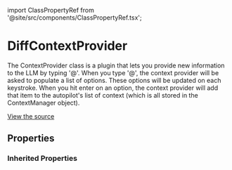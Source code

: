 import ClassPropertyRef from '@site/src/components/ClassPropertyRef.tsx';

# DiffContextProvider

The ContextProvider class is a plugin that lets you provide new information to the LLM by typing '@'.
When you type '@', the context provider will be asked to populate a list of options.
These options will be updated on each keystroke.
When you hit enter on an option, the context provider will add that item to the autopilot's list of context (which is all stored in the ContextManager object).

[View the source](https://github.com/continuedev/continue/tree/main/continuedev/src/continuedev/libs/llm/diff.py)

## Properties

<ClassPropertyRef name='title' details='{&quot;title&quot;: &quot;Title&quot;, &quot;default&quot;: &quot;diff&quot;, &quot;type&quot;: &quot;string&quot;}' required={false} default="diff"/><ClassPropertyRef name='display_title' details='{&quot;title&quot;: &quot;Display Title&quot;, &quot;default&quot;: &quot;Diff&quot;, &quot;type&quot;: &quot;string&quot;}' required={false} default="Diff"/><ClassPropertyRef name='description' details='{&quot;title&quot;: &quot;Description&quot;, &quot;default&quot;: &quot;Output of &#x27;git diff&#x27; in current repo&quot;, &quot;type&quot;: &quot;string&quot;}' required={false} default="Output of &#x27;git diff&#x27; in current repo"/><ClassPropertyRef name='dynamic' details='{&quot;title&quot;: &quot;Dynamic&quot;, &quot;default&quot;: true, &quot;type&quot;: &quot;boolean&quot;}' required={false} default="True"/><ClassPropertyRef name='requires_query' details='{&quot;title&quot;: &quot;Requires Query&quot;, &quot;description&quot;: &quot;Indicates whether the ContextProvider requires a query. For example, the SearchContextProvider requires you to type &#x27;@search &lt;STRING_TO_SEARCH&gt;&#x27;. This will change the behavior of the UI so that it can indicate the expectation for a query.&quot;, &quot;default&quot;: false, &quot;type&quot;: &quot;boolean&quot;}' required={false} default="False"/><ClassPropertyRef name='workspace_dir' details='{&quot;title&quot;: &quot;Workspace Dir&quot;, &quot;type&quot;: &quot;string&quot;}' required={false} default=""/><ClassPropertyRef name='DIFF_CONTEXT_ITEM_ID' details='{&quot;title&quot;: &quot;Diff Context Item Id&quot;, &quot;default&quot;: &quot;diff&quot;, &quot;type&quot;: &quot;string&quot;}' required={false} default="diff"/>

### Inherited Properties

